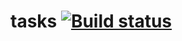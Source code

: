 # tasks [![Build status](https://ci.appveyor.com/api/projects/status/sl78m7n74pkaw08l?svg=true)](https://ci.appveyor.com/project/septoon/tasks)
